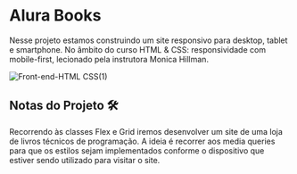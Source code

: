 # Alura Books
Nesse projeto estamos construindo um site responsivo para desktop, tablet e smartphone.
No âmbito do curso HTML & CSS: responsividade com mobile-first, lecionado pela instrutora Monica Hillman.

![Front-end-HTML   CSS(1)](https://github.com/Nurmuun/alura-books/assets/11319600/3a185dcd-d00c-46fd-b351-e8f4a70954ea)

## Notas do Projeto 🛠️
Recorrendo às classes Flex e Grid iremos desenvolver um site de uma loja de livros técnicos de programação. A ideia é recorrer aos media queries para que os estilos sejam implementados conforme o dispositivo que estiver sendo utilizado para visitar o site.
